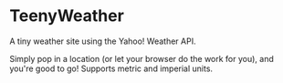 # TeenyWeather  
  
A  tiny weather site using the Yahoo! Weather API.

Simply pop in a location (or let your browser do the work for you), and you're good to go! Supports metric and imperial units.
